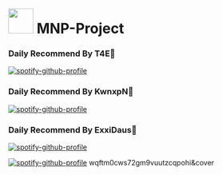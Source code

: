 # <img src="https://github.com/ExxiDauS/MNP-Project/blob/a31d5e752e6e50edb0d408a12da6d0a874ad4c00/mnpproject/app/favicon.ico" width="50" height="50"> MNP-Project

### Daily Recommend By T4E🍓
[![spotify-github-profile](https://spotify-github-profile.kittinanx.com/api/view?uid=qgiw2ogctywitpjgfj8fu1nq5&cover_image=true&theme=default&show_offline=false&background_color=121212&interchange=false)](https://github.com/kittinan/spotify-github-profile)
### Daily Recommend By KwnxpN🍓
[![spotify-github-profile](https://spotify-github-profile.kittinanx.com/api/view?uid=31tyn7aekhozhau5esmbvfvvqrhi&cover_image=true&theme=default&show_offline=false&background_color=121212&interchange=false)](https://github.com/kittinan/spotify-github-profile)
### Daily Recommend By ExxiDaus🍓
[![spotify-github-profile](https://spotify-github-profile.kittinanx.com/api/view?uid=wqftm0cws72gm9vuutzcqpohi&cover_image=true&theme=novatorem&show_offline=false&background_color=121212&interchange=true&bar_color=53b14f&bar_color_cover=true)](https://spotify-github-profile.kittinanx.com/api/view?uid=wqftm0cws72gm9vuutzcqpohi&redirect=true)

[![spotify-github-profile](https://spotify-github-profile.kittinanx.com/api/view?uid=wqftm0cws72gm9vuutzcqpohi&cover_image=true&theme=default&show_offline=false&background_color=121212&interchange=false)](https://github.com/kittinan/spotify-github-profile)
wqftm0cws72gm9vuutzcqpohi&cover
